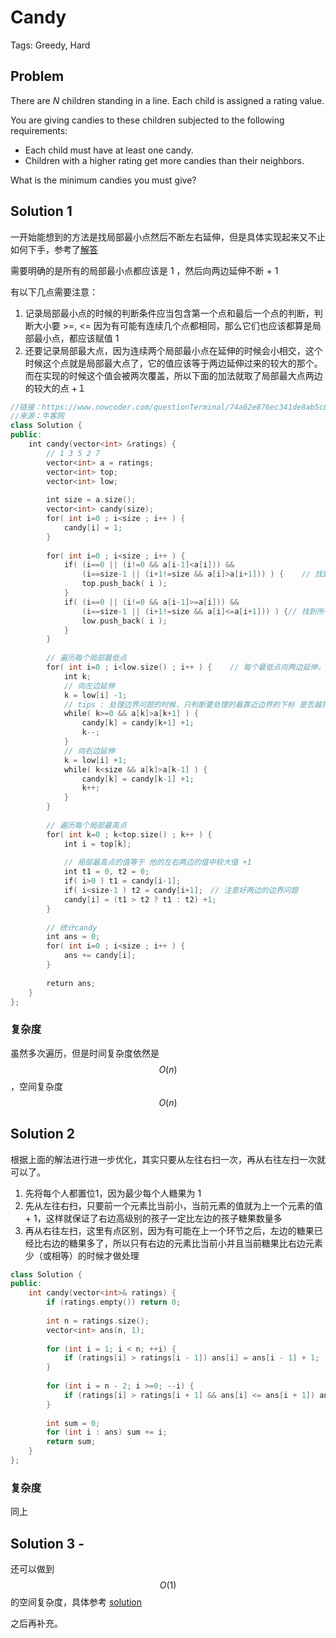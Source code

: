 # Candy

Tags: Greedy, Hard

## Problem

There are *N* children standing in a line. Each child is assigned a rating value.

You are giving candies to these children subjected to the following requirements:

- Each child must have at least one candy.
- Children with a higher rating get more candies than their neighbors.

What is the minimum candies you must give?

## Solution 1 

一开始能想到的方法是找局部最小点然后不断左右延伸，但是具体实现起来又不止如何下手，参考了[解答](https://www.nowcoder.com/questionTerminal/74a62e876ec341de8ab5c8662e866aef)

需要明确的是所有的局部最小点都应该是 1 ，然后向两边延伸不断 + 1

有以下几点需要注意：

1. 记录局部最小点的时候的判断条件应当包含第一个点和最后一个点的判断，判断大小要 >=, <= 因为有可能有连续几个点都相同，那么它们也应该都算是局部最小点，都应该赋值 1 
2. 还要记录局部最大点，因为连续两个局部最小点在延伸的时候会小相交，这个时候这个点就是局部最大点了，它的值应该等于两边延伸过来的较大的那个。而在实现的时候这个值会被两次覆盖，所以下面的加法就取了局部最大点两边的较大的点 +１

```cpp
//链接：https://www.nowcoder.com/questionTerminal/74a62e876ec341de8ab5c8662e866aef
//来源：牛客网
class Solution {
public:
    int candy(vector<int> &ratings) {
        // 1 3 5 2 7
        vector<int> a = ratings;
        vector<int> top;
        vector<int> low;
 
        int size = a.size();
        vector<int> candy(size);
        for( int i=0 ; i<size ; i++ ) {
            candy[i] = 1;
        }
 
        for( int i=0 ; i<size ; i++ ) {
            if( (i==0 || (i!=0 && a[i-1]<a[i])) &&
                (i==size-1 || (i+1!=size && a[i]>a[i+1])) ) {    // 找到所有的局部最高点
                top.push_back( i );
            }
            if( (i==0 || (i!=0 && a[i-1]>=a[i])) &&
                (i==size-1 || (i+1!=size && a[i]<=a[i+1])) ) {// 找到所有的局部最低点，注意等号
                low.push_back( i );
            }
        }
 
        // 遍历每个局部最低点
        for( int i=0 ; i<low.size() ; i++ ) {    // 每个最低点向两边延伸，遇到大的就+1
            int k;
            // 向左边延伸
            k = low[i] -1;
            // tips : 处理边界问题的时候，只判断要处理的最靠近边界的下标 是否越界就行了.
            while( k>=0 && a[k]>a[k+1] ) {
                candy[k] = candy[k+1] +1;
                k--;
            }
            // 向右边延伸
            k = low[i] +1;
            while( k<size && a[k]>a[k-1] ) {
                candy[k] = candy[k-1] +1;
                k++;
            }  
        }
 
        // 遍历每个局部最高点
        for( int k=0 ; k<top.size() ; k++ ) {
            int i = top[k];
 
            // 局部最高点的值等于 他的左右两边的值中较大值 +1
            int t1 = 0, t2 = 0;
            if( i>0 ) t1 = candy[i-1];
            if( i<size-1 ) t2 = candy[i+1];　// 注意好两边的边界问题
            candy[i] = (t1 > t2 ? t1 : t2) +1;
        }
 
        // 统计candy
        int ans = 0;
        for( int i=0 ; i<size ; i++ ) {
            ans += candy[i];
        }
 
        return ans;
    }
};
```

### 复杂度

虽然多次遍历，但是时间复杂度依然是$$O(n)$$，空间复杂度 $$O(n)$$

## Solution 2 

根据上面的解法进行进一步优化，其实只要从左往右扫一次，再从右往左扫一次就可以了。

1. 先将每个人都置位1，因为最少每个人糖果为 1
2. 先从左往右扫，只要前一个元素比当前小，当前元素的值就为上一个元素的值 + 1，这样就保证了右边高级别的孩子一定比左边的孩子糖果数量多
3. 再从右往左扫，这里有点区别，因为有可能在上一个环节之后，左边的糖果已经比右边的糖果多了，所以只有右边的元素比当前小并且当前糖果比右边元素少（或相等）的时候才做处理

```cpp
class Solution {
public:
    int candy(vector<int>& ratings) {
        if (ratings.empty()) return 0;
        
        int n = ratings.size();
        vector<int> ans(n, 1);
        
        for (int i = 1; i < n; ++i) {
            if (ratings[i] > ratings[i - 1]) ans[i] = ans[i - 1] + 1;
        }
        
        for (int i = n - 2; i >=0; --i) {
            if (ratings[i] > ratings[i + 1] && ans[i] <= ans[i + 1]) ans[i] = ans[i + 1] + 1;
        }
        
        int sum = 0;
        for (int i : ans) sum += i;
        return sum;
    }
};
```

### 复杂度

同上

## Solution 3 - 

还可以做到 $$O(1)$$ 的空间复杂度，具体参考 [solution](https://leetcode.com/problems/candy/solution/)

之后再补充。